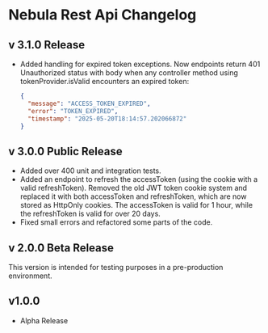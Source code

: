 # Nebula Rest Api Changelog

## v 3.1.0 Release
- Added handling for expired token exceptions. Now endpoints return 401 Unauthorized status with body when any controller method using tokenProvider.isValid encounters an expired token:
  ```json
  {
    "message": "ACCESS_TOKEN_EXPIRED",
    "error": "TOKEN_EXPIRED",
    "timestamp": "2025-05-20T18:14:57.202066872"
  }
  ```

## v 3.0.0 Public Release
- Added over 400 unit and integration tests.
- Added an endpoint to refresh the accessToken (using the cookie with a valid refreshToken). Removed the old JWT token cookie system and replaced it with both accessToken and refreshToken, which are now stored as HttpOnly cookies. The accessToken is valid for 1 hour, while the refreshToken is valid for over 20 days.
- Fixed small errors and refactored some parts of the code.

## v 2.0.0 Beta Release
This version is intended for testing purposes in a pre-production environment.

## v1.0.0
- Alpha Release  

